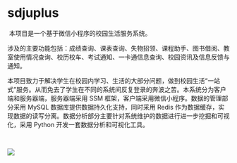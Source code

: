 # sdjuplus
​	本项目是一个基于微信小程序的校园生活服务系统。

​	涉及的主要功能包括：成绩查询、课表查询、失物招领、课程助手、图书借阅、教室使用情况查询、校历校车、考试通知、一卡通信息查询、校园资讯及信息反馈与通知。

​	本项目致力于解决学生在校园内学习、生活的大部分问题，做到校园生活“一站式”服务。从而免去了学生在不同的系统间反复登录的奔波之苦。本系统分为客户端和服务器端，服务器端采用 SSM 框架，客户端采用微信小程序。数据的管理部分采用 MySQL 数据库提供数据持久化支持，同时采用 Redis 作为数据缓存，实现数据的读写分离。数据分析部分主要针对系统维护的数据进行进一步挖掘和可视化，采用 Python 开发一套数据分析和可视化工具。

​	

![](https://gitee.com/Nick17t/Image-Hosting/raw/master/img/sdjuplus_function.png)